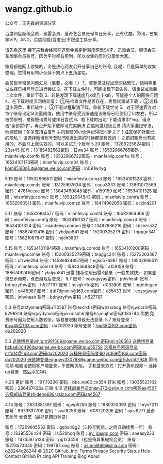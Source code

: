 # wangz.github.io

公众号：王先森的资源分享

百度网盘超级会员，迅雷会员、爱奇艺会员账号每日分享，还有优酷，腾讯，芒果等VIP。AND。百度网盘(百度云)不限速工具分享。
 
请先看这里
接下来我会经常在这里免费更新百度网盘SVIP，迅雷会员，腾讯会员和优酷会员账号，因为平时都有用到，所以收集的同时分享给大家。

账号都是网上收集的，全是热心网友公开分享自己的账号, 我呢，只是简单的收集整理。觉得有用的小伙伴不妨点下五角星哈。



会员账号常见问题汇总（重要，必看！）
 1、若登录过程出现网络繁忙，请稍等重试或择日换号登录进行尝试
 2、在下载文件时，可能出现下载失败，请重试或重新上次文件，重新下载
 3、若是发现下载速度几k或几十k的，可能是个人的网络问题
 4、在下载时提示网络异常：
     ①先检查文件是否存在，再尝试重试下载；
     ②选择退出网盘，重启软件；
     ③下载过程取消下载，重新下载尝试
 5、对于限速官方对每个账号设定5t流量阈值，使用中账号受到限速是该账号已经使用了5t左右，所以被受限制，觉得慢请换号或择日尝试
 6、若下载时出现"下载请求中"ing，请点击"全部暂停"，再点开始下载即可完美解决
百度网盘超级会员
 请大家遵纪守法，低调使用！多多支持百度!!!
 手机登陆的小伙伴记得把同步关了！注意保护好自己的隐私！
 请选择微博账号登陆!!!刚发出来的时候都是有效的！
 之前的账号也有能用的，不会马上就失效的，可以多试几个账号
 5.20
 账号：13289225624密码：23er45
 账号：13185482562密码：12we34
 账号：16532966765密码：mianfeivip.comfb
 账号：16532966722密码：mianfeivip.comfw
 账号：16534101173密码：mianfeivip.com34
 账号：kom85l60p1ut@game.weibo.com密码：ln091w4yg
 
 5.19
 账号：16532966511 密码：mianfeivip.comzd
 账号：16534101328 密码：mianfeivip.comds
 账号：13125997634 密码：uuuu3333
 账号：13861072569 密码：47614ccee
 账号：15843469848 密码：a159159
 账号：16534101325 密码：mianfeivip.comvc
 账号：16532964543 密码：mianfeivip.comfa
 账号：16532966511 密码：mianfeivip.comzd
 账号：18474982053 密码：ucxlnd201
 
 5.17
 账号：16532964577 密码：mianfeivip.comf4
 账号：16532964366 密码：mianfeivip.comfg
 账号：16534101327 密码：mianfeivip.comzd
 账号：16534101324 密码：mianfeivip.comnn
 账号：13487886219 密码：sbzezs537
 账号：18867492416 密码：yhdjyo841
 账号：15200325279 密码：tnpggc341
 账号：15621087847 密码：mjdh3837
 
 5.15
 账号：16534101184密码：mianfeivip.comdd
 账号：16534101200密码：mianfeivip.comae
 账号：15200325279密码：tnpggc341
 账号：15273203387密码：cfrwie294
 账号：14586824857密码：egko576867
 账号：16532966511密码：mianfeivip.comzd
 账号：15843469848密码：a159159
 账号：18867492416密码：yhdjyo841
迅雷
  推荐使用迅雷X登录（一般失效快）
  如果登录显示频繁，点击游戏后登录。
  5.7
  账号：eozogyyay密码：jnhvheah
  账号：bdnyzyfhw密码：h527767
  账号：mjvgkrflo密码：d033909
  账号：nqbtdqgce密码：c445987
  账号：dtti7djmmlr@163.com密码：u55433
  账号：eozogyyay密码：jnhvheah
  账号：bdnyzyfhw密码：h527767
  
  5.3
  账号ztxtyxmeq密码u110597
  账号ievclkflz密码whzxrbog
  账号njwdcrilr密码k298819
  账号vgcydymsb密码pvxmsdhk
  账号hajmujtnd密码h183794
优酷
  免费账号因为使用人数较多，容易被限制导致无法登录.
  5.7
  账号登录：ihcx45@163.com密码：du202020
  账号登录：jlmj35@163.com密码：du202020
  
  5.3
  选微博登录whigrd991509@game.weibo.com密码grcn36563
  选微博登录bzkadi304960@game.weibo.com密码tbuu55758
  选择账号密码登录nrfd14@163.com密码du202020
  选择账号密码登录zyrd69@163.com密码du202020
  选微博登录eqhqwy330768@game.weibo.com密码lsvh01948
腾讯视频
  电脑请使用客户端登录，不要网页版。
  手机登录方式：打开腾讯视频-- 选择qq登录--然后添加QQ
  
  4.26 更新
  账号：1911192061密码：bbs.vip60.cn354
虾米
  账号：13035523102  密码：286467426a
芒果
  4.16
  选择邮箱登录zhian372@aliyun.com密码aa4567
  选择邮箱登录zhideng696@sina.com密码aa4567

  4.14
  账号：2833881597  密码：vgwp5250
  账号：1880350093  密码：hryv7211
  账号：8679337709  密码：svat8258
  账号：608720206   密码：ujcv6271
爱奇艺账号
  爱奇艺（最好是网页登录）
  
  账号：17269605532  密码：gqhx48g2（3.16号到期，之后自动续费一年）
  账号：18395556424  密码：lsj520hcq
  账号：ey_jc@qq.com  密码：soeasy233
  账号：14745975134  密码：pg123456  （也是奇异果电视会员）
  账号：15278573040  密码：199797.xing
  账号：osmmi866@sina.com  密码：q28244q28244
© 2020 GitHub, Inc.
Terms
Privacy
Security
Status
Help
Contact GitHub
Pricing
API
Training
Blog
About
